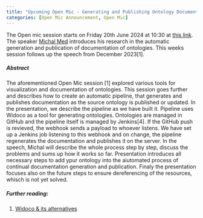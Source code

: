 ```yaml
---
title: "Upcoming Open Mic - Generating and Publishing Ontology Documentation"
categories: [Open Mic Announcement, Open Mic]
---
```

The Open mic session starts on Friday 20th June 2024 at 10:30 at [this link](https://meet.jit.si/open-mic-kbss). The speaker [Michal Med](https://kbss.felk.cvut.cz/web/team#michal-med) introduces his research in the automatic generation and publication of documentation of ontologies. This weeks session follows up the speech from December 2023[1].

##### Abstract
The aforementioned Open Mic session [1] explored various tools for visualization and documentation of ontologies. This session goes further and describes how to create an automatic pipeline, that generates and publishes documentation as the source ontology is published or updated.
In the presentation, we describe the pipeline as we have built it. Pipeline uses Widoco as a tool for generating ontologies. Ontologies are managed in GitHub and the pipeline itself is managed by Jenkins[4]. If the GitHub push is revieved, the webhook sends a payload to whoever listens. We have set up a Jenkins job listening to this webhook and on change, the pipeline regenerates the documentation and publishes it on the server. In the speech, Michal will describe the whole process step by step, discuss the problems and sums up how it works so far. Presentation introduces all necessary steps to add ypur ontology into the aiutomated process of continual documentation generation and publication.
Finaly the presentation focuses also on the future steps to ensure dereferencing of the resources, whisch is not yet solved.

##### Further reading:
1. [Widoco & its alternatives](https://kbss.felk.cvut.cz/web/open-mic-widoco-and-co)
